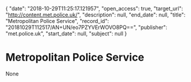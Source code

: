 {
  "date": "2018-10-29T11:25:17.121957", 
  "open_access": true, 
  "target_url": "http://content.met.police.uk/", 
  "description": null, 
  "end_date": null, 
  "title": "Metropolitan Police Service", 
  "record_id": "20181029T112517/AN+UN/eo7PZYVErWOVO8PQ==", 
  "publisher": "met.police.uk", 
  "start_date": null, 
  "subject": null
}

# Metropolitan Police Service

None